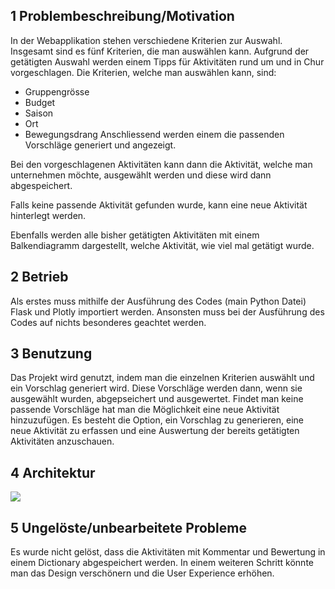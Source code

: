 ## 1 Problembeschreibung/Motivation
In der Webapplikation stehen verschiedene Kriterien zur Auswahl. 
Insgesamt sind es fünf Kriterien, die man auswählen kann. 
Aufgrund der getätigten Auswahl werden einem Tipps für Aktivitäten rund um und in Chur vorgeschlagen. 
Die Kriterien, welche man auswählen kann, sind: 
- Gruppengrösse
- Budget
- Saison
- Ort
- Bewegungsdrang
Anschliessend werden einem die passenden Vorschläge generiert und angezeigt.

Bei den vorgeschlagenen Aktivitäten kann dann die Aktivität, welche man unternehmen möchte, ausgewählt werden und diese wird dann abgespeichert. 

Falls keine passende Aktivität gefunden wurde, kann eine neue Aktivität hinterlegt werden. 

Ebenfalls werden alle bisher getätigten Aktivitäten mit einem Balkendiagramm dargestellt, welche Aktivität, wie viel mal getätigt wurde. 


## 2 Betrieb
Als erstes muss mithilfe der Ausführung des Codes (main Python Datei) Flask und Plotly importiert werden. 
Ansonsten muss bei der Ausführung des Codes auf nichts besonderes geachtet werden. 

## 3 Benutzung
Das Projekt wird genutzt, indem man die einzelnen Kriterien auswählt und ein Vorschlag generiert wird.
Diese Vorschläge werden dann, wenn sie ausgewählt wurden, abgepseichert und ausgewertet.
Findet man keine passende Vorschläge hat man die Möglichkeit eine neue Aktivität hinzuzufügen. 
Es besteht die Option, ein Vorschlag zu generieren, eine neue Aktivität zu erfassen und eine Auswertung der bereits getätigten Aktivitäten anzuschauen.


## 4 Architektur
<img src="C:\Users\tamar\OneDrive - Jansen AG\FHGR-DESKTOP-KU2T1ET\3. Semester\RPOG2\tipps_chur\images\ablaufdiagramm.drawio.png"/>

## 5 Ungelöste/unbearbeitete Probleme
Es wurde nicht gelöst, dass die Aktivitäten mit Kommentar und Bewertung in einem Dictionary abgespeichert werden. 
In einem weiteren Schritt könnte man das Design verschönern und die User Experience erhöhen. 